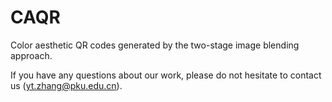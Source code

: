 CAQR
====

Color aesthetic QR codes generated by the two-stage image blending approach.

If you have any questions about our work, please do not hesitate to contact us (yt.zhang@pku.edu.cn).
